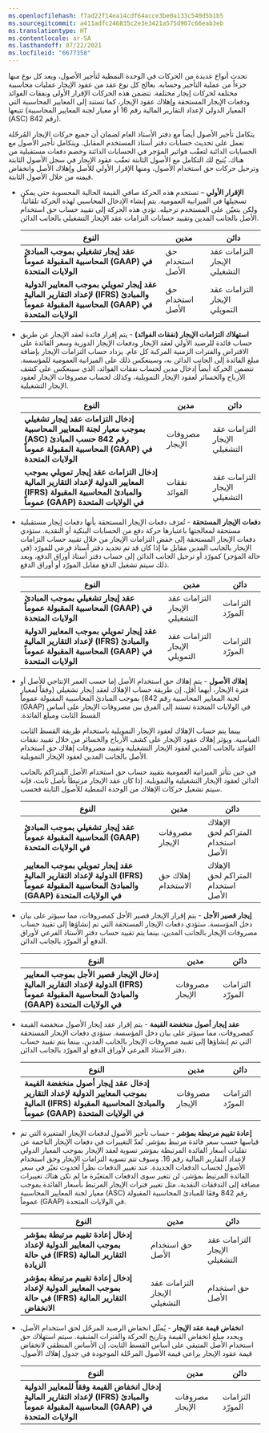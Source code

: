 ```yaml
---
ms.openlocfilehash: f7ad22f14ea14cdf64acce3be0a133c540d5b1b5
ms.sourcegitcommit: a411adfc246835c2e3e3421a575d907c66eab3eb
ms.translationtype: HT
ms.contentlocale: ar-SA
ms.lasthandoff: 07/22/2021
ms.locfileid: "6677358"
---
```

تحدث أنواع عديدة من الحركات في الوحدة النمطية لتأجير الأصول، ويعد كل نوع منها جزءاً من عملية التأجير وحسابه. يعالج كل نوع عقد من عقود الإيجار عمليات محاسبية مختلفة لحركات إيجار مختلفة. تتضمن هذه الحركات الإقرار الأولي ونفقات الفوائد ودفعات الإيجار المستحقة وإهلاك عقود الإيجار، كما تستند إلى المعايير المحاسبية التي تتبعها (المعيار الدولي لإعداد التقارير المالية رقم 16 أو معيار لجنة المعايير المحاسبية (ASC) رقم 842). 

يتكامل تأجير الأصول أيضاً مع دفتر الأستاذ العام لضمان أن جميع حركات الإيجار المُرحّلة تعمل على تحديث حسابات دفتر أستاذ المستخدم المقابل. ويتكامل تأجير الأصول مع الحسابات الدائنة لتعقّب فواتير المؤجر في الحسابات الدائنة وخصم دفعات مستقبلية من هناك. يُتيح لك التكامل مع الأصول الثابتة تعقّب عقود الإيجار في سجل الأصول الثابتة وترحيل حركات حق استخدام الأصول، ومنها الإقرار الأولي للأصل وإهلاك الأصل وانخفاض قيمته من خلال الأصول الثابتة.

- **الإقرار الأولي** – تستخدم هذه الحركة صافي القيمة الحالية المحسوبة حتى يمكن تسجيلها في الميزانية العمومية. يتم إنشاء الإدخال المحاسبي لهذه الحركة تلقائياً، ولكن يتعيّن على المستخدم ترحيله. تؤدي هذه الحركة إلى تقييد حساب حق استخدام الأصل بالجانب المدين وتقييد حسابات التزامات عقد الإيجار التشغيلي بالجانب الدائن. 

    | **النوع** | مدين | دائن‬ |
     | ------------- | ------------- | ------------- |
    | **عقد إيجار تشغيلي بموجب المبادئ المحاسبية المقبولة عموماً (GAAP) في الولايات المتحدة** | حق استخدام الأصل| التزامات عقد الإيجار التشغيلي|
     | **عقد إيجار تمويلي بموجب المعايير الدولية لإعداد التقارير المالية (IFRS) والمبادئ المحاسبية المقبولة عموماً (GAAP) في الولايات المتحدة** | حق استخدام الأصل | التزامات عقد الإيجار التمويلي |

- **استهلاك التزامات الإيجار (نفقات الفوائد)** - يتم إقرار فائدة لعقد الإيجار عن طريق حساب فائدة للرصيد الأولي لعقد الإيجار ودفعات الإيجار الدورية وسعر الفائدة على الاقتراض والفترات الزمنية المركبة كل عام. يزداد حساب التزامات الإيجار بإضافة مبلغ الفائدة إلى الجانب الدائن به، وسينعكس ذلك على الميزانية العمومية للمؤسسة. تتضمن الحركة أيضاً إدخال مدين لحساب نفقات الفوائد، الذي سينعكس على كشف الأرباح والخسائر لعقود الإيجار التمويلية، وكذلك لحساب مصروفات الإيجار لعقود الإيجار التشغيلية.


    | **النوع** | مدين | دائن‬ |
    | ------------- | ------------- | ------------- |
     | **إدخال التزامات عقد إيجار تشغيلي بموجب معيار لجنة المعايير المحاسبية (ASC) رقم 842 حسب المبادئ المحاسبية المقبولة عموماً (GAAP) في الولايات المتحدة** | مصروفات الإيجار‬‬ | التزامات عقد الإيجار التشغيلي |
     | **إدخال التزامات عقد إيجار تمويلي بموجب المعايير الدولية لإعداد التقارير المالية (IFRS) والمبادئ المحاسبية المقبولة عموماً (GAAP) في الولايات المتحدة** | نفقات الفوائد | التزامات عقد الإيجار التشغيلي |

- **دفعات الإيجار المستحقة** - تُعرَف دفعات الإيجار المستحقة بأنها دفعات إيجار مستقبلية مستحقة لمعالجتها باعتبارها حركة دفع من الحسابات البنكية أو النقدية. ستؤدي دفعات الإيجار المستحقة إلى خفض التزامات الإيجار من خلال تقييد حساب التزامات الإيجار بالجانب المدين مقابل ما إذا كان قد تم تحديد دفتر أستاذ فرعي للمورّد (في حالة المؤجر) كمورّد أو ترحيل الجانب الدائن إلى حساب دفتر أستاذ أوراق الدفع، وبعد ذلك سيتم تشغيل الدفع مقابل المورّد أو أوراق الدفع.


    | **النوع** | مدين | دائن‬ |
     | ------------- | ------------- | ------------- |
     | **عقد إيجار تشغيلي بموجب المبادئ المحاسبية المقبولة عموماً (GAAP) في الولايات المتحدة** | التزامات عقد الإيجار التشغيلي | التزامات المورّد |
     | **عقد إيجار تمويلي بموجب المعايير الدولية لإعداد التقارير المالية (IFRS) والمبادئ المحاسبية المقبولة عموماً (GAAP) في الولايات المتحدة** | التزامات عقد الإيجار التمويلي | التزامات المورّد |

- **إهلاك الأصول** - يتم إهلاك حق استخدام الأصل إما حسب العمر الإنتاجي للأصل أو فترة الإيجار، أيهما أقل. إن طريقة حساب الإهلاك لعقد إيجار تشغيلي (وفقاً لمعيار لجنة المعايير المحاسبية رقم 842) بموجب المبادئ المحاسبية المقبولة عموماً (GAAP) في الولايات المتحدة‬‏‫ تستند إلى الفرق بين مصروفات الإيجار على أساس القسط الثابت ومبلغ الفائدة. 

    بينما يتم حساب الإهلاك لعقود الإيجار التمويلية باستخدام طريقة القسط الثابت القياسية. ويؤثر إهلاك عقود الإيجار على كشف الأرباح والخسائر من خلال تقييد نفقات الفوائد بالجانب المدين لعقود الإيجار التشغيلية وتقييد مصروفات إهلاك حق استخدام الأصل بالجانب المدين لعقود الإيجار التمويلية. 

    في حين تتأثر الميزانية العمومية بتقييد حساب حق استخدام الأصل المتراكم بالجانب الدائن لعقود الإيجار التشغيلية والتمويلية. إذا كان عقد الإيجار مرتبطاً بأصل ثابت، فإنه سيتم تشغيل حركات الإهلاك من الوحدة النمطية للأصول الثابتة فحسب.

    | **النوع** | مدين | دائن‬ |
     | ------------- | ------------- | ------------- |
     | **عقد إيجار تشغيلي بموجب المبادئ المحاسبية المقبولة عموماً (GAAP) في الولايات المتحدة** | مصروفات الإيجار‬‬ | الإهلاك المتراكم لحق استخدام الأصل‬ |
    | **عقد إيجار تمويلي بموجب المعايير الدولية لإعداد التقارير المالية (IFRS) والمبادئ المحاسبية المقبولة عموماً (GAAP) في الولايات المتحدة** | إهلاك حق الاستخدام | الإهلاك المتراكم لحق استخدام الأصل‬ |

- **إيجار قصير الأجل** - يتم إقرار الإيجار قصير الأجل كمصروفات، مما سيؤثر على بيان دخل المؤسسة. ستؤدي دفعات الإيجار المستحقة التي تم إنشاؤها إلى تقييد حساب مصروفات الإيجار بالجانب المدين، بينما يتم تقييد حساب دفتر الأستاذ الفرعي لأوراق الدفع أو المورّد بالجانب الدائن.


    | **النوع** | مدين | دائن‬ |
     | ------------- | ------------- | ------------- |
     | **إدخال الإيجار قصير الأجل بموجب المعايير الدولية لإعداد التقارير المالية (IFRS) والمبادئ المحاسبية المقبولة عموماً (GAAP) في الولايات المتحدة** | مصروفات الإيجار‬‬ | التزامات المورّد |
  

- **عقد إيجار أصول منخفضة القيمة** - يتم إقرار عقد إيجار الأصول منخفضة القيمة كمصروفات، مما سيؤثر على بيان دخل المؤسسة. ستؤدي دفعات الإيجار المستحقة التي تم إنشاؤها إلى تقييد مصروفات الإيجار بالجانب المدين، بينما يتم تقييد حساب دفتر الأستاذ الفرعي لأوراق الدفع أو المورّد بالجانب الدائن.


    | **النوع** | مدين | دائن‬ |
    | ------------- | ------------- | ------------- |
     | **إدخال عقد إيجار أصول منخفضة القيمة بموجب المعايير الدولية لإعداد التقارير المالية (IFRS) والمبادئ المحاسبية المقبولة عموماً (GAAP) في الولايات المتحدة** | مصروفات الإيجار‬‬ | التزامات المورّد |
 

- **إعادة تقييم مرتبطة بمؤشر** - حساب تأجير الأصول لدفعات الإيجار المتغيرة التي تم قياسها حسب سعر فائدة مرتبط بمؤشر. تُعدّ التغييرات في دفعات الإيجار الناجمة عن تقلبات أسعار الفائدة المرتبطة بمؤشر تسوية لعقد الإيجار بموجب المعيار الدولي لإعداد التقارير المالية رقم 16. وسوف تتم تسوية التزامات الإيجار وحق استخدام الأصول لحساب الدفعات الجديدة. عند تغيير الدفعات نظراً لحدوث تغيّر في سعر الفائدة المرتبط بمؤشر، لن تتغير سوى الدفعات المتغيّرة ما لم تكن هناك تغييرات مضافة إلى التدفقات النقدية، مثل تغيير فترات الإيجار المرتبط بأسعار الفائدة بموجب معيار لجنة المعايير المحاسبية (ASC) رقم 842 وفقَا للمبادئ المحاسبية المقبولة عموماً (GAAP) في الولايات المتحدة.


    | **النوع** | مدين | دائن‬ |
    | ------------- | ------------- | ------------- |
     | **إدخال ‬‏‫إعادة تقييم مرتبطة بمؤشر‬‏‫ بموجب المعايير الدولية لإعداد التقارير المالية (IFRS) في حالة الزيادة** | حق استخدام الأصل | التزامات عقد الإيجار التشغيلي|
     | **إدخال ‬‏‫إعادة تقييم مرتبطة بمؤشر‬‏‫ بموجب المعايير الدولية لإعداد التقارير المالية (IFRS) في حالة الانخفاض** | التزامات عقد الإيجار التشغيلي | حق استخدام الأصل |

- **انخفاض قيمة عقد الإيجار** - يُمثّل انخفاض الرصيد المرحّل لحق استخدام الأصل، ويحدد ‬‏‫مبلغ انخفاض القيمة وتاريخ الحركة والفترات المتبقية. سيتم استهلاك حق استخدام الأصل المتبقي على أساس القسط الثابت. إن الأساس المنطقي لانخفاض قيمة عقود الإيجار يراعي قيمة الأصول المرحّلة الموجودة في جدول إهلاك الأصول.



    | **النوع** | مدين | دائن |
     | ------------- | ------------- | ------------- |
     | **إدخال انخفاض القيمة وفقاً للمعايير الدولية لإعداد التقارير المالية (IFRS) والمبادئ المحاسبية المقبولة عموماً (GAAP‎) في الولايات المتحدة** | مصروفات الإيجار‬‬ | التزامات المورّد |

